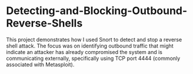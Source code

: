 # Detecting-and-Blocking-Outbound-Reverse-Shells
This project demonstrates how I used Snort to detect and stop a reverse shell attack. The focus was on identifying outbound traffic that might indicate an attacker has already compromised the system and is communicating externally, specifically using TCP port 4444 (commonly associated with Metasploit).
